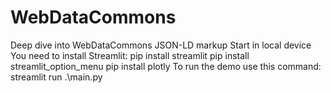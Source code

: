 # WebDataCommons
Deep dive into WebDataCommons JSON-LD markup  Start in local device  You need to install Streamlit:  pip install streamlit  pip install streamlit_option_menu  pip install plotly  To run the demo use this command: streamlit run .\main.py
